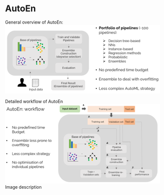 # AutoEn
General overview of AutoEn:
![Alt text](https://github.com/jsebanaz90/AutoEn/blob/main/Supplementary%20documents/AutoEn_general_workflow.PNG)

Detailed workflow of AutoEn
![Alt text](https://github.com/jsebanaz90/AutoEn/blob/main/Supplementary%20documents/AutoEn_detailed_workflow.PNG)
Image description
